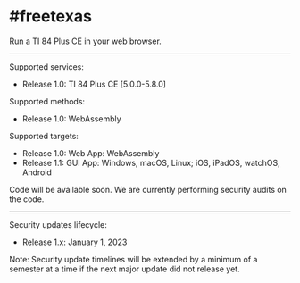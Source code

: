 # #freetexas

Run a TI 84 Plus CE in your web browser.

---

Supported services:
- Release 1.0: TI 84 Plus CE [5.0.0-5.8.0]

Supported methods:
- Release 1.0: WebAssembly

Supported targets:
- Release 1.0: Web App: WebAssembly
- Release 1.1: GUI App: Windows, macOS, Linux; iOS, iPadOS, watchOS, Android

Code will be available soon. We are currently performing security audits on the code.

---

Security updates lifecycle:
- Release 1.x: January 1, 2023

Note: Security update timelines will be extended by a minimum of a semester at a time if the next major update did not release yet.
